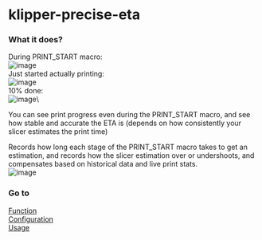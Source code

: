 # klipper-precise-eta

### What it does?

During PRINT_START macro:\
![image](https://github.com/user-attachments/assets/031835f5-0aac-4e60-ad11-37b37317b68b)\
Just started actually printing: \
![image](https://github.com/user-attachments/assets/190ae8e9-48b9-4c8f-abe2-1c9cded2dcac)\
10% done: \
![image](https://github.com/user-attachments/assets/54113269-0783-4629-b613-33e768ea1276)\

You can see print progress even during the PRINT_START macro, and see how stable and accurate the ETA is (depends on how consistently your slicer estimates the print time)

Records how long each stage of the PRINT_START macro takes to get an estimation, and records how the slicer estimation over or undershoots, and compensates based on historical data and live print stats.\
![image](https://github.com/user-attachments/assets/539ce614-2e30-4375-9e2d-826a51d6491b)

### Go to
[Function](function.md)\
[Configuration](configuration.md)\
[Usage](usage.md)
